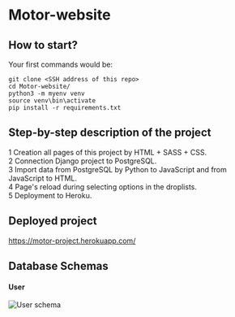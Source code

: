 # Motor-website

## How to start?
Your first commands would be:
```
git clone <SSH address of this repo>
cd Motor-website/
python3 -m myenv venv
source venv\bin\activate
pip install -r requirements.txt
```
## Step-by-step description of the project
1 Creation all pages of this project by HTML + SASS + CSS.\
2 Connection Django project to PostgreSQL.\
3 Import data from PostgreSQL by Python to JavaScript and from JavaScript to HTML.\
4 Page's reload during selecting options in the droplists.\
5 Deployment to Heroku.

## Deployed project
https://motor-project.herokuapp.com/

## Database Schemas

#### User
![User schema](https://github.com/SimonOsipov/Motor-website/blob/dev/Support%20material/User%20DB%20schema.jpeg)